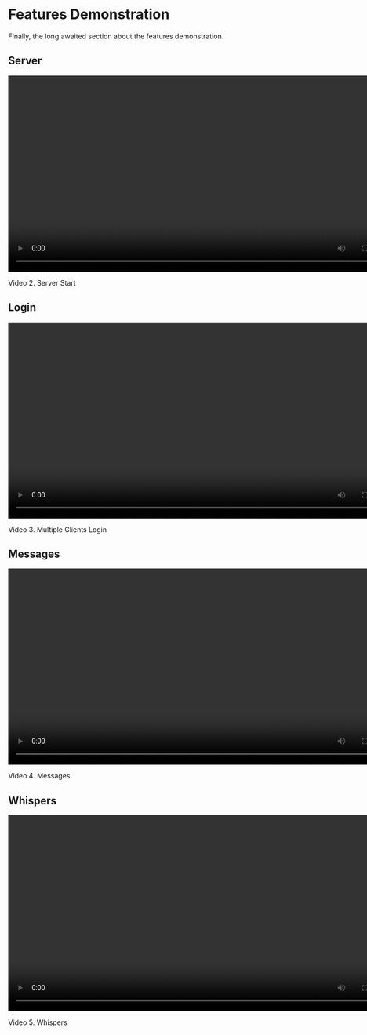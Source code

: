 # Features Demonstration

Finally, the long awaited section about the features demonstration.

## Server

<video width="800" controls>
  <source src="_videos/server_on.mp4" type="video/mp4">
Your browser does not support the video tag.
</video>

<span class="caption">Video 2. Server Start<span>

## Login

<video width="800" controls>
  <source src="_videos/clients_list.mp4" type="video/mp4">
Your browser does not support the video tag.
</video>

<span class="caption">Video 3. Multiple Clients Login<span>


## Messages

<video width="800" controls>
  <source src="_videos/clients_messages.mp4" type="video/mp4">
Your browser does not support the video tag.
</video>

<span class="caption">Video 4. Messages<span>

## Whispers

<video width="800" controls>
  <source src="_videos/clients_whispers.mp4" type="video/mp4">
Your browser does not support the video tag.
</video>

<span class="caption">Video 5. Whispers<span>


